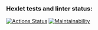 ### Hexlet tests and linter status:
[![Actions Status](https://github.com/Vain560/frontend-project-11/actions/workflows/hexlet-check.yml/badge.svg)](https://github.com/Vain560/frontend-project-11/actions)
[![Maintainability](https://api.codeclimate.com/v1/badges/d5aeae2d970bd81ad32e/maintainability)](https://codeclimate.com/github/Vain560/frontend-project-11/maintainability)

